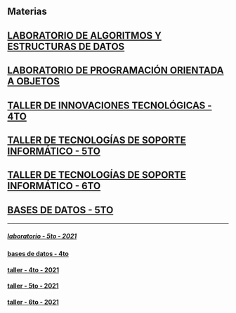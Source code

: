 ## Materias


## [LABORATORIO DE ALGORITMOS Y ESTRUCTURAS DE DATOS](https://github.com/nadianoe/nadianoe.github.io/blob/master/laboratorio4to/labo4to.md#laboratorio-de-algoritmos-y-estructuras-de-datos)

## [LABORATORIO DE PROGRAMACIÓN ORIENTADA A OBJETOS](https://github.com/nadianoe/nadianoe.github.io/blob/master/labo/laboratorio2022.md#laboratorio-de-programaci%C3%B3n-orientada-a-objetos)

## [TALLER DE INNOVACIONES TECNOLÓGICAS - 4TO](https://github.com/nadianoe/nadianoe.github.io/blob/master/taller4to2022/taller4to2022.md#taller-de-innovaciones-tecnol%C3%B3gicas)

## [TALLER DE TECNOLOGÍAS DE SOPORTE INFORMÁTICO - 5TO](https://github.com/nadianoe/nadianoe.github.io/blob/master/taller5to2022/taller5to2022.md#taller-de-tecnolog%C3%ADas-de-soporte-inform%C3%A1tico---5to)

## [TALLER DE TECNOLOGÍAS DE SOPORTE INFORMÁTICO - 6TO](https://github.com/nadianoe/nadianoe.github.io/blob/master/taller6to2022/taller6to2022.md#taller-de-tecnolog%C3%ADas-de-soporte-inform%C3%A1tico-2022)

## [BASES DE DATOS - 5TO](https://github.com/nadianoe/nadianoe.github.io/blob/master/bd5to2022/db5to2022.md#bases-de-datos---5to)

--------------------------------------

##### [laboratorio - 5to - 2021](https://github.com/materiasipm/materiasipm.github.io/blob/master/labo/labo.md#programa-del-laboratorio-de-programaci%C3%B3n-oritentada-a-objetos)

#### [bases de datos - 4to](https://github.com/nadianoe/nadianoe.github.io/blob/master/bases/bases.md)

#### [taller - 4to - 2021](https://github.com/materiasipm/materiasipm.github.io/blob/master/taller4to/taller4to.md#taller-de-innovaciones-tecnol%C3%B3gicas)

#### [taller - 5to - 2021](https://github.com/materiasipm/materiasipm.github.io/blob/master/taller5to/taller5to.md#taller-de-tecnolog%C3%ADas-de-soporte-inform%C3%A1tico)

#### [taller - 6to - 2021](https://github.com/materiasipm/materiasipm.github.io/blob/master/taller6to/taller6to.md#taller-de-tecnolog%C3%ADas-de-soporte-inform%C3%A1tico)
